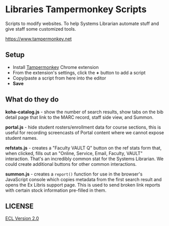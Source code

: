 # Libraries Tampermonkey Scripts

Scripts to modify websites. To help Systems Librarian automate stuff and give staff some customized tools.

https://www.tampermonkey.net

## Setup

- Install [Tampermonkey](https://chrome.google.com/webstore/detail/tampermonkey/dhdgffkkebhmkfjojejmpbldmpobfkfo) Chrome extension
- From the extension's settings, click the **+** button to add a script
- Copy/paste a script from here into the editor
- **Save**

## What do they do

**koha-catalog.js** - show the number of search results, show tabs on the bib detail page that link to the MARC record, staff side view, and Summon.

**portal.js** - hide student rosters/enrollment data for course sections, this is useful for recording screencasts of Portal content where we cannot expose student names.

**refstats.js** - creates a "Faculty VAULT Q" button on the ref stats form that, when clicked, fills out an "Online, Service, Email, Faculty, VAULT" interaction. That's an incredibly common stat for the Systems Librarian. We could create additional buttons for other common interactions.

**summon.js** - creates a `report()` function for use in the browser's JavaScript console which copies metadata from the first search result and opens the Ex Libris support page. This is used to send broken link reports with certain stock information pre-filled in them.

## LICENSE

[ECL Version 2.0](https://opensource.org/licenses/ECL-2.0)
